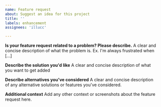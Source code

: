 ```yaml
---
name: Feature request
about: Suggest an idea for this project
title: ''
labels: enhancement
assignees: 'illucc'

---
```


**Is your feature request related to a problem? Please describe.**
A clear and concise description of what the problem is. Ex. I'm always frustrated when [...]

**Describe the solution you'd like**
A clear and concise description of what you want to get added

**Describe alternatives you've considered**
A clear and concise description of any alternative solutions or features you've considered.

**Additional context**
Add any other context or screenshots about the feature request here.
